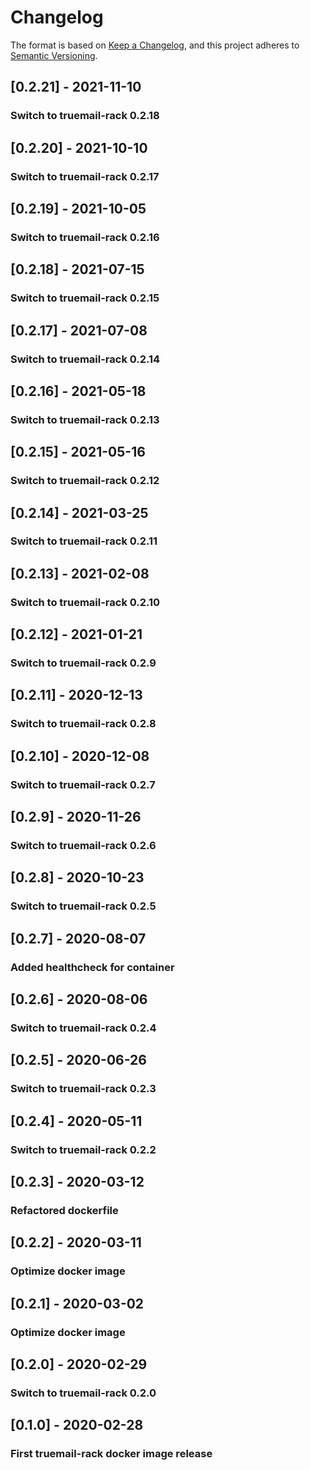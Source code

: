 # Changelog

The format is based on [Keep a Changelog](https://keepachangelog.com/en/1.0.0/), and this project adheres to [Semantic Versioning](https://semver.org/spec/v2.0.0.html).

## [0.2.21] - 2021-11-10

### Switch to truemail-rack 0.2.18

## [0.2.20] - 2021-10-10

### Switch to truemail-rack 0.2.17

## [0.2.19] - 2021-10-05

### Switch to truemail-rack 0.2.16

## [0.2.18] - 2021-07-15

### Switch to truemail-rack 0.2.15

## [0.2.17] - 2021-07-08

### Switch to truemail-rack 0.2.14

## [0.2.16] - 2021-05-18

### Switch to truemail-rack 0.2.13

## [0.2.15] - 2021-05-16

### Switch to truemail-rack 0.2.12

## [0.2.14] - 2021-03-25

### Switch to truemail-rack 0.2.11

## [0.2.13] - 2021-02-08

### Switch to truemail-rack 0.2.10

## [0.2.12] - 2021-01-21

### Switch to truemail-rack 0.2.9

## [0.2.11] - 2020-12-13

### Switch to truemail-rack 0.2.8

## [0.2.10] - 2020-12-08

### Switch to truemail-rack 0.2.7

## [0.2.9] - 2020-11-26

### Switch to truemail-rack 0.2.6

## [0.2.8] - 2020-10-23

### Switch to truemail-rack 0.2.5

## [0.2.7] - 2020-08-07

### Added healthcheck for container

## [0.2.6] - 2020-08-06

### Switch to truemail-rack 0.2.4

## [0.2.5] - 2020-06-26

### Switch to truemail-rack 0.2.3

## [0.2.4] - 2020-05-11

### Switch to truemail-rack 0.2.2

## [0.2.3] - 2020-03-12

### Refactored dockerfile

## [0.2.2] - 2020-03-11

### Optimize docker image

## [0.2.1] - 2020-03-02

### Optimize docker image

## [0.2.0] - 2020-02-29

### Switch to truemail-rack 0.2.0

## [0.1.0] - 2020-02-28

### First truemail-rack docker image release
